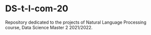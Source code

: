 # DS-t-l-com-20
Repository dedicated to the projects of Natural Language Processing course, Data Science Master 2 2021/2022.
